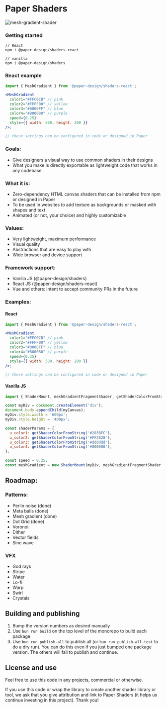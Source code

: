# Paper Shaders

![mesh-gradient-shader](https://github.com/user-attachments/assets/2db6e087-764c-4c36-bee7-451b09c4c91e)

### Getting started

```
// React
npm i @paper-design/shaders-react

// vanilla
npm i @paper-design/shaders
```

### React example

```jsx
import { MeshGradient } from '@paper-design/shaders-react';

<MeshGradient
  color1="#FFC0CB" // pink
  color2="#FFFF00" // yellow
  color3="#0000FF" // blue
  color4="#800080" // purple
  speed={0.25}
  style={{ width: 500, height: 200 }}
/>;

// these settings can be configured in code or designed in Paper
```

### Goals:

- Give designers a visual way to use common shaders in their designs
- What you make is directly exportable as lightweight code that works in any codebase

### What it is:

- Zero-dependency HTML canvas shaders that can be installed from npm or designed in Paper
- To be used in websites to add texture as backgrounds or masked with shapes and text
- Animated (or not, your choice) and highly customizable

### Values:

- Very lightweight, maximum performance
- Visual quality
- Abstractions that are easy to play with
- Wide browser and device support

### Framework support:

- Vanilla JS (@paper-design/shaders)
- React JS (@paper-design/shaders-react)
- Vue and others: intent to accept community PRs in the future

### Examples:

#### React

```jsx
import { MeshGradient } from '@paper-design/shaders-react';

<MeshGradient
  color1="#FFC0CB" // pink
  color2="#FFFF00" // yellow
  color3="#0000FF" // blue
  color4="#800080" // purple
  speed={0.25}
  style={{ width: 500, height: 200 }}
/>;

// these settings can be configured in code or designed in Paper
```

#### Vanilla JS

```js
import { ShaderMount, meshGradientFragmentShader, getShaderColorFromString } from '@paper-design/shaders';

const myDiv = document.createElement('div');
document.body.appendChild(myCanvas);
myDiv.style.width = '600px';
myDiv.style.height = '400px';

const shaderParams = {
  u_color1: getShaderColorFromString('#283BFC'),
  u_color2: getShaderColorFromString('#FF2828'),
  u_color3: getShaderColorFromString('#dddddd'),
  u_color4: getShaderColorFromString('#800080'),
};

const speed = 0.25;
const meshGradient = new ShaderMount(myDiv, meshGradientFragmentShader, shaderParams, undefined, speed);
```

## Roadmap:

### Patterns:

- Perlin noise (done)
- Meta balls (done)
- Mesh gradient (done)
- Dot Grid (done)
- Voronoi
- Dither
- Vector fields
- Sine wave

### VFX

- God rays
- Stripe
- Water
- Lo-fi
- Warp
- Swirl
- Crystals

## Building and publishing

1. Bump the version numbers as desired manually
2. Use `bun run build` on the top level of the monorepo to build each package
3. Use `bun run publish-all` to publish all (or `bun run publish-all-test` to do a dry run). You can do this even if you just bumped one package version. The others will fail to publish and continue.

## License and use

Feel free to use this code in any projects, commercial or otherwise.

If you use this code or wrap the library to create another shader library or tool, we ask that you give attribution and link to Paper Shaders (it helps us continue investing in this project). Thank you!
